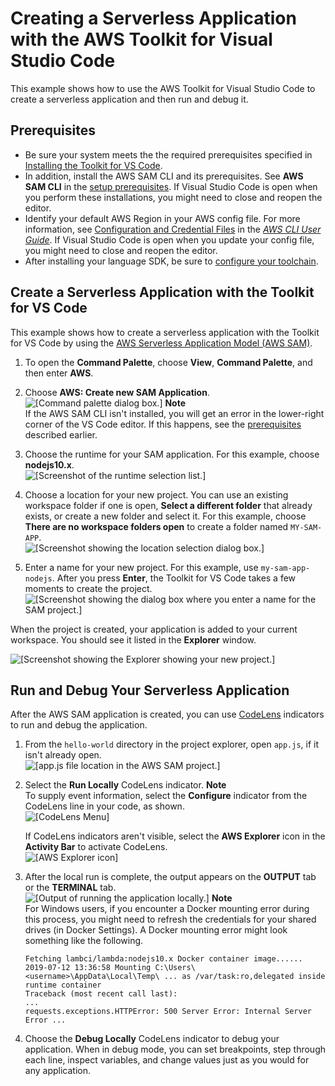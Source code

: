 # Creating a Serverless Application with the AWS Toolkit for Visual Studio Code<a name="create-sam"></a>

This example shows how to use the AWS Toolkit for Visual Studio Code to create a serverless application and then run and debug it\.

## Prerequisites<a name="create-sam-prereq"></a>
+ Be sure your system meets the the required prerequisites specified in [Installing the Toolkit for VS Code](setup-toolkit.md#setup-prereq)\.
+ In addition, install the AWS SAM CLI and its prerequisites\. See **AWS SAM CLI** in the [setup prerequisites](setup-toolkit.md#setup-prereq)\. If Visual Studio Code is open when you perform these installations, you might need to close and reopen the editor\.
+ Identify your default AWS Region in your AWS config file\. For more information, see [Configuration and Credential Files](https://docs.aws.amazon.com/cli/latest/userguide/cli-configure-files.html) in the *[AWS CLI User Guide](https://docs.aws.amazon.com/cli/latest/userguide/)*\. If Visual Studio Code is open when you update your config file, you might need to close and reopen the editor\.
+ After installing your language SDK, be sure to [configure your toolchain](setup-toolchain.md)\.

## Create a Serverless Application with the Toolkit for VS Code<a name="create-serverless-app"></a>

This example shows how to create a serverless application with the Toolkit for VS Code by using the [AWS Serverless Application Model \(AWS SAM\)](https://docs.aws.amazon.com/serverless-application-model/)\.

1. To open the **Command Palette**, choose **View**, **Command Palette**, and then enter **AWS**\.

1. Choose **AWS: Create new SAM Application**\.  
![\[Command palette dialog box.\]](http://docs.aws.amazon.com/toolkit-for-vscode/latest/userguide/images/sam-create-app-cmdlet.png)
**Note**  
If the AWS SAM CLI isn't installed, you will get an error in the lower\-right corner of the VS Code editor\. If this happens, see the [prerequisites](#create-sam-prereq) described earlier\.

1. Choose the runtime for your SAM application\. For this example, choose **nodejs10\.x**\.  
![\[Screenshot of the runtime selection list.\]](http://docs.aws.amazon.com/toolkit-for-vscode/latest/userguide/images/sam-create-app-runtime.png)

1. Choose a location for your new project\. You can use an existing workspace folder if one is open, **Select a different folder** that already exists, or create a new folder and select it\. For this example, choose **There are no workspace folders open** to create a folder named `MY-SAM-APP`\.  
![\[Screenshot showing the location selection dialog box.\]](http://docs.aws.amazon.com/toolkit-for-vscode/latest/userguide/images/sam-create-app-location.png)

1. Enter a name for your new project\. For this example, use `my-sam-app-nodejs`\. After you press **Enter**, the Toolkit for VS Code takes a few moments to create the project\.  
![\[Screenshot showing the dialog box where you enter a name for the SAM project.\]](http://docs.aws.amazon.com/toolkit-for-vscode/latest/userguide/images/sam-create-app-name.png)

When the project is created, your application is added to your current workspace\. You should see it listed in the **Explorer** window\.

![\[Screenshot showing the Explorer showing your new project.\]](http://docs.aws.amazon.com/toolkit-for-vscode/latest/userguide/images/sam-create-app-explorer.png)

## Run and Debug Your Serverless Application<a name="run-debug-sam-app"></a>

After the AWS SAM application is created, you can use [CodeLens](https://code.visualstudio.com/blogs/2017/02/12/code-lens-roundup) indicators to run and debug the application\.

1. From the `hello-world` directory in the project explorer, open `app.js`, if it isn't already open\.  
![\[app.js file location in the AWS SAM project.\]](http://docs.aws.amazon.com/toolkit-for-vscode/latest/userguide/images/sam-app-file.png)

1. Select the **Run Locally** CodeLens indicator\.
**Note**  
To supply event information, select the **Configure** indicator from the CodeLens line in your code, as shown\.  
![\[CodeLens Menu\]](http://docs.aws.amazon.com/toolkit-for-vscode/latest/userguide/images/lambda-codelens-menu.png)

   If CodeLens indicators aren't visible, select the **AWS Explorer** icon in the **Activity Bar** to activate CodeLens\.  
![\[AWS Explorer icon\]](http://docs.aws.amazon.com/toolkit-for-vscode/latest/userguide/images/aws-explorer-icon.png)

1. After the local run is complete, the output appears on the **OUTPUT** tab or the **TERMINAL** tab\.  
![\[Output of running the application locally.\]](http://docs.aws.amazon.com/toolkit-for-vscode/latest/userguide/images/sam-run-locally.png)
**Note**  
For Windows users, if you encounter a Docker mounting error during this process, you might need to refresh the credentials for your shared drives \(in Docker Settings\)\. A Docker mounting error might look something like the following\.  

   ```
   Fetching lambci/lambda:nodejs10.x Docker container image......
   2019-07-12 13:36:58 Mounting C:\Users\<username>\AppData\Local\Temp\ ... as /var/task:ro,delegated inside runtime container
   Traceback (most recent call last):
   ...
   requests.exceptions.HTTPError: 500 Server Error: Internal Server Error ...
   ```

1. Choose the **Debug Locally** CodeLens indicator to debug your application\. When in debug mode, you can set breakpoints, step through each line, inspect variables, and change values just as you would for any application\.